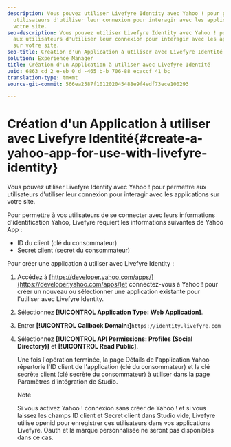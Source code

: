 ```yaml
---
description: Vous pouvez utiliser Livefyre Identity avec Yahoo ! pour permettre aux
  utilisateurs d'utiliser leur connexion pour interagir avec les applications sur
  votre site.
seo-description: Vous pouvez utiliser Livefyre Identity avec Yahoo ! pour permettre
  aux utilisateurs d'utiliser leur connexion pour interagir avec les applications
  sur votre site.
seo-title: Création d'un Application à utiliser avec Livefyre Identité
solution: Experience Manager
title: Création d'un Application à utiliser avec Livefyre Identité
uuid: 6863 cd 2 e-eb 0 d -465 b-b 706-88 ecaccf 41 bc
translation-type: tm+mt
source-git-commit: 566ea2587f101202045488e9f4edf73ece100293

---
```



# Création d'un Application à utiliser avec Livefyre Identité{#create-a-yahoo-app-for-use-with-livefyre-identity}

Vous pouvez utiliser Livefyre Identity avec Yahoo ! pour permettre aux utilisateurs d'utiliser leur connexion pour interagir avec les applications sur votre site.

Pour permettre à vos utilisateurs de se connecter avec leurs informations d'identification Yahoo, Livefyre requiert les informations suivantes de Yahoo App :

* ID du client (clé du consommateur)
* Secret client (secret du consommateur)

Pour créer une application à utiliser avec Livefyre Identity :

1. Accédez à [https://developer.yahoo.com/apps/](https://developer.yahoo.com/apps/)et connectez-vous à Yahoo ! pour créer un nouveau ou sélectionner une application existante pour l'utiliser avec Livefyre Identity.
1. Sélectionnez **[!UICONTROL Application Type: Web Application]**.
1. Entrer **[!UICONTROL Callback Domain:]**`https://identity.livefyre.com`
1. Sélectionnez **[!UICONTROL API Permissions: Profiles (Social Directory)]** et **[!UICONTROL Read Public]**.

   Une fois l'opération terminée, la page Détails de l'application Yahoo répertorie l'ID client de l'application (clé du consommateur) et la clé secrète client (clé secrète du consommateur) à utiliser dans la page Paramètres d'intégration de Studio.

   >[!NOTE]
   >
   >Si vous activez Yahoo ! connexion sans créer de Yahoo ! et si vous laissez les champs ID client et Secret client dans Studio vide, Livefyre utilise openid pour enregistrer ces utilisateurs dans vos applications Livefyre. Oauth et la marque personnalisée ne seront pas disponibles dans ce cas.